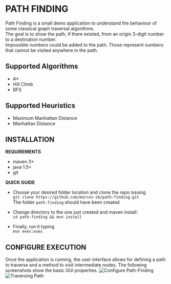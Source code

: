PATH FINDING
============
Path Finding is a small demo application to understand the behaviour of some classical graph traversal algorithms.  
The goal is to show the path, if there existed, from an origin 3-digit number to a destination number.  
Impossible numbers could be added to the path. Those represent numbers that cannot be visited anywhere in the path.  

Supported Algorithms
--------------------
* A*
* Hill Climb
* BFS

Supported Heuristics
--------------------
* Maximum Manhattan Distance
* Manhattan Distance


INSTALLATION
------------
__REQUIREMENTS__
* maven 3+
* java 1.5+
* git

__QUICK GUIDE__
* Choose your desired folder location and clone the repo issuing  
`git clone https://github.com/marcos-sb/path-finding.git`  
The folder `path-finding` should have been created  

* Change directory to the one just created and maven install:  
`cd path-finding && mvn install`  

* Finally, run it typing  
`mvn exec:exec`  


CONFIGURE EXECUTION
-------------------
Once the application is running, the user interface allows for defining a path to traverse and a method to visit intermediate nodes. The following screenshots show the basic GUI properties.
![Configure Path-Finding](/docs/img1)
![Traversing Path](/docs/img2)
